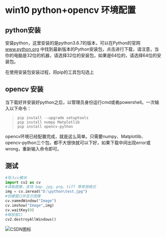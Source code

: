 # win10 python+opencv 环境配置

## python安装

安装python，这里安装的是python3.6.7的版本，可以在Python的官网 www.python.org 中找到最新版本的Python安装包，点击进行下载，请注意，当你的电脑是32位的机器，请选择32位的安装包，如果是64位的，请选择64位的安装包。

在使用安装包安装过程，将pip的工具包勾选上

## opencv 安装

当下载好并安装好python之后，以管理员身份运行cmd或者powershell。一次输入以下命令：

> ```
> pip install --upgrade setuptools
> pip install numpy Matplotlib
> pip install opencv-python
> ```

opencv环境已经配置完成，就是这么简单。只需要numpy、Matplotlib、opencv-python三个包，都不大很快就可以下好，如果下载中间出现error或wrong，重新输入命令即可。

## 测试

```python
#导入cv模块
import cv2 as cv
#读取图像，支持 bmp、jpg、png、tiff 等常用格式
img = cv.imread("D:\python\test.jpg")
#创建窗口并显示图像
cv.namedWindow("Image")
cv.imshow("Image",img)
cv.waitKey(0)
#释放窗口
cv2.destroyAllWindows() 
```

![CSDN图标](http://imgtech.gmw.cn/attachement/jpg/site2/20111223/f04da22d7ba7105e1d7507.jpg "这是CSDN的图标")